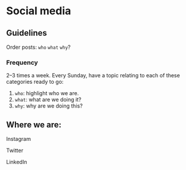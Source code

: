 # Social media

## Guidelines

Order posts: `who` `what` `why`?

### Frequency

2–3 times a week. Every Sunday, have a topic relating to each of these categories ready to go:

1. `who`: highlight who we are.
2. `what`: what are we doing it?
3. `why`: why are we doing this?

## Where we are:

Instagram

Twitter

LinkedIn

